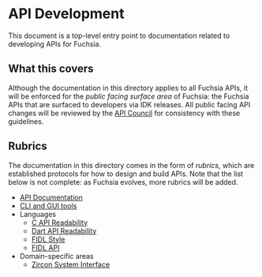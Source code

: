 # API Development

This document is a top-level entry point to documentation related to developing
APIs for Fuchsia.

## What this covers

Although the documentation in this directory applies to all Fuchsia APIs, it
will be enforced for the _public facing surface area_ of Fuchsia: the Fuchsia
APIs that are surfaced to developers via IDK releases.  All public facing API
changes will be reviewed by the [API Council][api-council] for consistency with
these guidelines.

## Rubrics

The documentation in this directory comes in the form of _rubrics_, which are
established protocols for how to design and build APIs.  Note that the list
below is not complete: as Fuchsia evolves, more rubrics will be added.

 * [API Documentation](documentation.md)
 * [CLI and GUI tools](tools.md)
 * Languages
   * [C API Readability](c.md)
   * [Dart API Readability](dart.md)
   * [FIDL Style][fidl-style]
   * [FIDL API][fidl-api]
 * Domain-specific areas
   * [Zircon System Interface](system.md)

<!-- xrefs -->
[api-council]: /docs/contribute/governance/api_council.md
[fidl-style]: /docs/development/languages/fidl/guides/style.md
[fidl-api]: /docs/development/api/fidl.md
